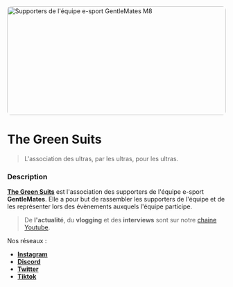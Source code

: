 <img src="../assets/banners/banner.png" alt="Supporters de l'équipe e-sport GentleMates M8" style="width: 100%; object-fit: cover; height: 250px; border-radius: 8px;" />

# The Green Suits

> L'association des ultras, par les ultras, pour les ultras.

### Description

**[The Green Suits](https://thegreensuits.fr/)** est l'association des supporters de l'équipe e-sport **GentleMates**. Elle a pour but de rassembler les supporters de l'équipe et de les représenter lors des évènements auxquels l'équipe participe.

> De **l'actualité**, du **vlogging** et des **interviews** sont sur notre [chaine Youtube](https://youtube.com/@thegreensuits).

Nos réseaux :

- **[Instagram](https://instagram.com/thegreensuits_off)**
- **[Discord](https://discord.com/invite/thegreensuits)**
- **[Twitter](https://twitter.com/thegreensuits)**
- **[Tiktok](https://www.tiktok.com/@the_green_suits)**
